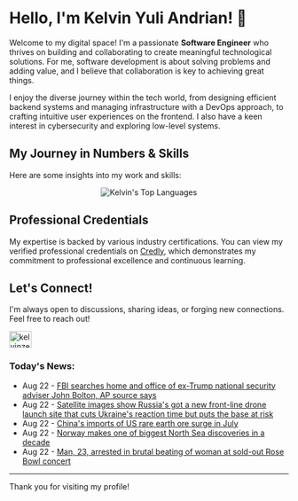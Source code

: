 # Hello, I'm Kelvin Yuli Andrian! 👋

Welcome to my digital space! I'm a passionate **Software Engineer** who thrives on building and collaborating to create meaningful technological solutions. For me, software development is about solving problems and adding value, and I believe that collaboration is key to achieving great things.

I enjoy the diverse journey within the tech world, from designing efficient backend systems and managing infrastructure with a DevOps approach, to crafting intuitive user experiences on the frontend. I also have a keen interest in cybersecurity and exploring low-level systems.

## My Journey in Numbers & Skills

Here are some insights into my work and skills:

<p align="center">
  <img src="https://github-readme-stats.vercel.app/api/top-langs/?username=kelvinzer0&layout=compact&theme=radical" alt="Kelvin's Top Languages" />
</p>

## Professional Credentials

My expertise is backed by various industry certifications. You can view my verified professional credentials on [Credly](https://www.credly.com/users/kelvin-yuli-andrian/badges), which demonstrates my commitment to professional excellence and continuous learning.

## Let's Connect!

I'm always open to discussions, sharing ideas, or forging new connections. Feel free to reach out!

<p align="left">
    <a href="https://linkedin.com/in/kelvinzero" target="blank"><img align="center" src="https://cdn.jsdelivr.net/npm/simple-icons@3.0.1/icons/linkedin.svg" alt="kelvinzero" height="30" width="40" /></a>
</p>

### Today's News:

<!-- feed start -->
- Aug 22 - [FBI searches home and office of ex-Trump national security adviser John Bolton, AP source says](https://www.yahoo.com/news/articles/fbi-searches-home-former-trump-113837080.html)
- Aug 22 - [Satellite images show Russia's got a new front-line drone launch site that cuts Ukraine's reaction time but puts the base at risk](https://www.yahoo.com/news/articles/satellite-images-show-russias-got-102901885.html)
- Aug 22 - [China's imports of US rare earth ore surge in July](https://finance.yahoo.com/news/chinas-imports-us-rare-earth-074426831.html)
- Aug 22 - [Norway makes one of biggest North Sea discoveries in a decade](https://finance.yahoo.com/news/norway-makes-one-biggest-north-060000049.html)
- Aug 22 - [Man, 23, arrested in brutal beating of woman at sold-out Rose Bowl concert](https://www.yahoo.com/news/articles/man-23-arrested-brutal-beating-025307635.html)
<!-- feed end -->

---

Thank you for visiting my profile!
